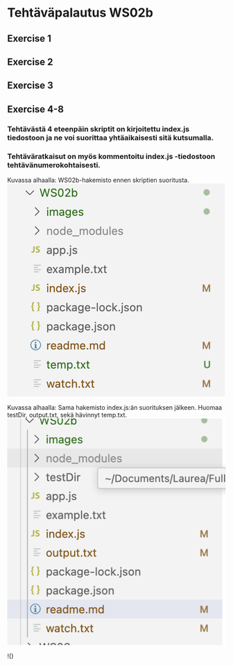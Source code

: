 # Tehtäväpalautus WS02b
## Exercise 1

## Exercise 2

## Exercise 3

## Exercise 4-8
### Tehtävästä 4 eteenpäin skriptit on kirjoitettu index.js tiedostoon ja ne voi suorittaa yhtäaikaisesti sitä kutsumalla.
### Tehtäväratkaisut on myös kommentoitu index.js -tiedostoon tehtävänumerokohtaisesti.
Kuvassa alhaalla: WS02b-hakemisto ennen skriptien suoritusta.
![Hakemistot ennen skriptin suoritusta](https://github.com/kaurih/Laurea-Fullstack2025/blob/main/WS02b/images/directories1.png)

Kuvassa alhaalla: Sama hakemisto index.js:än suorituksen jälkeen. Huomaa testDir, output.txt, sekä hävinnyt temp.txt.
![Hakemistot skriptin suorituksen jälkeen, tässä tapauksessa tehtävän 7 hakemiston poistava skripti on kommentoitu pois, jotta testDir näkyy.](https://github.com/kaurih/Laurea-Fullstack2025/blob/main/WS02b/images/directories2.png)

!()
